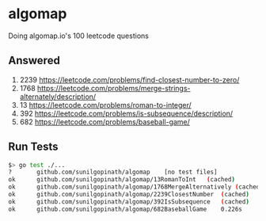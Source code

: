 # algomap
Doing algomap.io's 100 leetcode questions

## Answered

1. 2239 https://leetcode.com/problems/find-closest-number-to-zero/
2. 1768 https://leetcode.com/problems/merge-strings-alternately/description/
3. 13 https://leetcode.com/problems/roman-to-integer/
4. 392 https://leetcode.com/problems/is-subsequence/description/
5. 682 https://leetcode.com/problems/baseball-game/

## Run Tests
```sh
$> go test ./...
?   	github.com/sunilgopinath/algomap	[no test files]
ok  	github.com/sunilgopinath/algomap/13RomanToInt	(cached)
ok  	github.com/sunilgopinath/algomap/1768MergeAlternatively	(cached)
ok  	github.com/sunilgopinath/algomap/2239ClosestNumber	(cached)
ok  	github.com/sunilgopinath/algomap/392IsSubsequence	(cached)
ok  	github.com/sunilgopinath/algomap/682BaseballGame	0.226s
```
